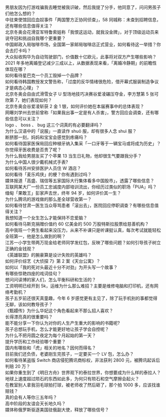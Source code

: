 男朋友因为打游戏骗我去睡觉被我识破，然后我提了分手，他同意了，问问男孩子们他怎么想的？  
中驻柬使馆回应血奴事件「两国警方正协同侦查」，58 同城称：未查到招聘信息，还有哪些信息值得关注？  
北京冬奥会花滑亚军特鲁索娃称「我恨这运动，就我没金牌」，对于顶级运动员来说夺冠和挑战自我哪个更重要？  
中国邮政入局咖啡市场，全国第一家邮局咖啡店正式营业，如何看待这一举措？你会去打卡吗？  
大众拟收购华为自动驾驶部门，价值数十亿欧元，此事将对双方产生哪些影响？  
2021 年多地离婚登记减少三成以上，从数据表现来看，「离婚冷静期」的前瞻性体现在哪？  
如何看待星巴克一个员工毁掉一个品牌？  
如何看待韩国教授发文警告称，「过度的反华情绪很危险，借开幕式服装制造争议才是病态心理」？  
北京冬奥会自由式滑雪女子 U 型场地技巧决赛谷爱凌碾压夺金，李方慧第 5 张可欣第 7，她们表现如何？  
北京冬奥会谷爱凌斩获 2 金 1 银，如何评价她在本届赛事中的总体表现？  
网曝刘学州去世前曾称「如果我出事一定是有人杀害」，警方回应会调查，还有哪些信息可以关注？  
logo 、 boss 、 bug 这三个词真的有必要翻译吗？  
为什么汉语中的「说服」一直读作 shuō 服，却有很多人念 shuì 服？  
断脐那一刻，妈妈和宝宝会感觉到疼痛吗？  
如何看待国家医保局回应种植牙纳入集采「一口牙等于一辆宝马或将成为历史」？你觉得牙医收费是否贵了呢？  
为什么我给男朋友买了个苹果 13 当生日礼物，他却很生气要跟我分手？  
为什么中国人很少戴机械式手表?  
如何看待苏州安排医护人员住 W 酒店？  
如何看待「麦乐鸡侠」的梗？你有遇到过吗？  
媒体报道「高盛、瑞信等五家国际大行集体看多中国股市」，透露了哪些信息？  
互联网某大厂一份员工忠诚度内部培训流出，你经历过类似的职场「PUA」吗？  
缅甸「果敢王」彭家声去世，终年 94 岁，如何评价其一生？  
为什么腾讯的游戏做的那么差全球营收第一？  
如何看待甘肃一医生当众辱骂患者「滚出去」，医院回应停职调查？有哪些信息值得关注？  
我想知道一个女生怎么才能保持不恋爱脑？  
如何看待马斯克捐赠价值约 60 亿美金的 500 万股特斯拉股票给慈善机构？  
高中我班一个男生看起来没压力，从来不补课只是听课挺认真，每次考试就能轻松全班第一，他是怎么做到的啊？  
江苏一小学生带两万现金给老师同学发红包，反映了哪些问题？如何引导孩子树立正确的金钱观？  
《英雄联盟》的腕豪算是设计失败的英雄吗？  
如何评价综艺《大侦探 7》第 2 案《天台公寓》？  
如何以「我的死对头最近十分不对劲」为开头写一个故事？  
有哪些惊艳四座的戏词佳句？  
想问问读博的家人们，怎么平衡科研和生活的？  
工资明明已经开到 5k，运维为什么那么难招？主要是维修电脑和打印机，还有网络考勤机？  
孩子五岁前还很天真童趣，今年 6 岁感觉更有主见了，除了玩手机别的事都觉得无聊，该如何教导孩子？  
《甄嬛传》为什么华妃这个角色看起来不那么招人喜欢？  
长得漂亮真的很重要吗？  
能不能分享一下你认为对你的人生产生重大的影响的书籍呢?  
孩子总想玩手机，怎么才能更好地让孩子学会自控呢？  
为什么不把月圆之夜定为每个月起始的第一天？  
提升学历和工作经验哪个重要？  
国内有哪些和「虎」相关的地名？因何而得名？  
目前我们还负债，老婆刚生完孩子，一定要买一个 LV 包，怎么办？  
如何看待某盗版 Switch 商店侵犯腾讯商标权，非法获利 2800 元，被腾讯起诉后判赔 20 万？  
如果你重生到了《明日方舟》世界观下的泰拉世界，你想要成为什么样的泰拉人？  
地球上速度超过陨石的东西如此多，为何只有陨石和空气摩擦会起火？  
在教室别人拿我羽毛球拍打球，被老师收了然后砸了，那个拍 1000 多，应该找谁赔钱？  
真的会有人等你三五年吗？  
高中阶段的友谊会天长地久吗？  
媒体称俄罗斯驱逐美国驻俄副大使，释放了哪些信号？  

